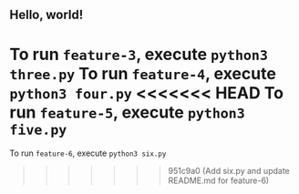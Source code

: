 ## Hello, world!

To run `feature-3`, execute `python3 three.py`
To run `feature-4`, execute `python3 four.py`
<<<<<<< HEAD
To run `feature-5`, execute `python3 five.py`
=======
To run `feature-6`, execute `python3 six.py`
>>>>>>> 951c9a0 (Add six.py and update README.md for feature-6)

